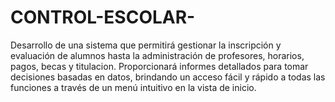 # CONTROL-ESCOLAR-
Desarrollo de una sistema que permitirá gestionar la inscripción y evaluación de alumnos hasta la administración de profesores, horarios, pagos, becas y titulacion. Proporcionará informes detallados para tomar decisiones basadas en datos, brindando un acceso fácil y rápido a todas las funciones a través de un menú intuitivo en la vista de inicio.
